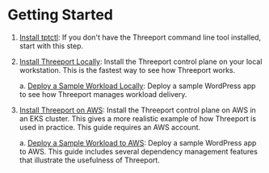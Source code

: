 # Getting Started

1. [Install tptctl](install/install-tptctl.md): If you don't have the Threeport command
   line tool installed, start with this step.

1. [Install Threeport Locally](install/install-threeport-local.md): Install the
   Threeport control plane on your local workstation.  This is the fastest way
   to see how Threeport works.

    a. [Deploy a Sample Workload Locally](workloads/deploy-workload-local.md): Deploy a
    sample WordPress app to see how Threeport manages workload delivery.

1. [Install Threeport on AWS](install/install-threeport-aws.md): Install the Threeport
   control plane on AWS in an EKS cluster.  This gives a more realistic example
   of how Threeport is used in practice.  This guide requires an AWS
   account.

    a. [Deploy a Sample Workload to AWS](workloads/deploy-workload-aws.md): Deploy a
    sample WordPress app to AWS.  This guide includes several dependency management
    features that illustrate the usefulness of Threeport.

